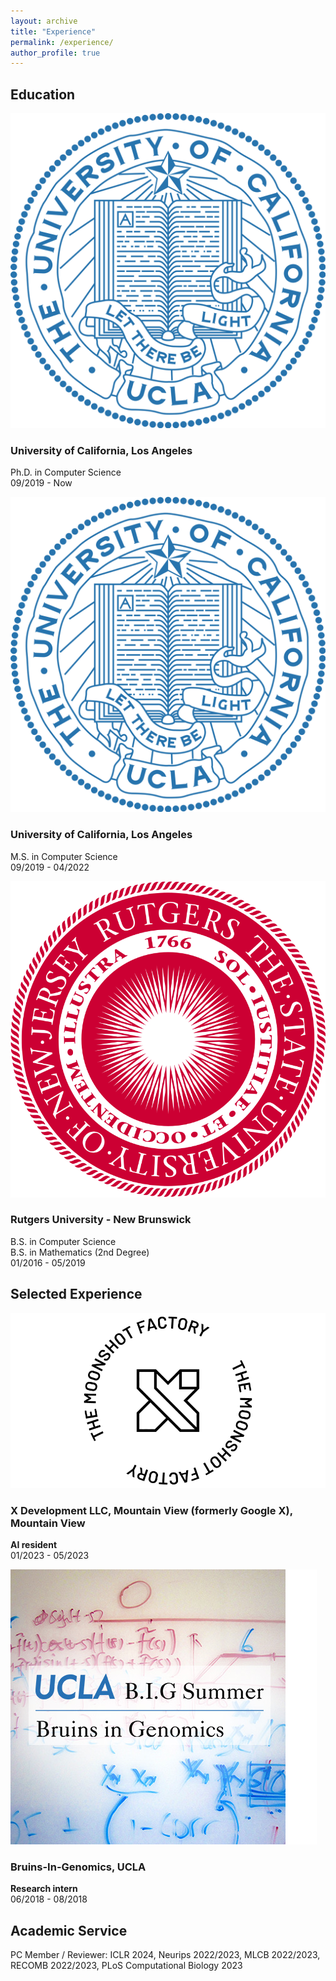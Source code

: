 ```yaml
---
layout: archive
title: "Experience"
permalink: /experience/
author_profile: true
---
```


## Education

<div class="education-entry">
  <div class="school-logo">
    <img src="/assets/images/experience/UCLA.png" alt="UCLA">
  </div>
  <div class="education-details">
    <h3>University of California, Los Angeles</h3>
    <p>Ph.D. in Computer Science<br>
    09/2019 - Now</p>
  </div>
</div>


<div class="education-entry">
  <div class="school-logo">
    <img src="/assets/images/experience/UCLA.png" alt="UCLA">
  </div>
  <div class="education-details">
    <h3>University of California, Los Angeles</h3>
    <p>M.S. in Computer Science<br>
    09/2019 - 04/2022</p>
  </div>
</div>


<div class="education-entry">
  <div class="school-logo">
    <img src="/assets/images/experience/rutgers.png" alt="School Logo">
  </div>
  <div class="education-details">
    <h3>Rutgers University - New Brunswick</h3>
    <p>B.S. in Computer Science<br>
    B.S. in Mathematics (2nd Degree)<br>
    01/2016 - 05/2019</p>
  </div>
</div>


## Selected Experience

<div class="education-entry">
  <div class="school-logo">
    <img src="/assets/images/experience/X.png" alt="X Logo">
  </div>
  <div class="education-details">
    <h3>X Development LLC, Mountain View <span>(formerly <strong>Google X</strong>), Mountain View</span></h3>
    <p><strong>AI resident</strong><br>
    01/2023 - 05/2023</p>
  </div>
</div>


<div class="education-entry">
  <div class="school-logo">
    <img src="/assets/images/experience/BIG.png" alt="BIG Logo">
  </div>
  <div class="education-details">
    <h3>Bruins-In-Genomics, <span>UCLA</span></h3>
    <p><strong>Research intern</strong><br>
    06/2018 - 08/2018</p>
  </div>
</div>

## Academic Service

PC Member / Reviewer: ICLR 2024, Neurips 2022/2023, MLCB 2022/2023, RECOMB 2022/2023, PLoS Computational Biology 2023